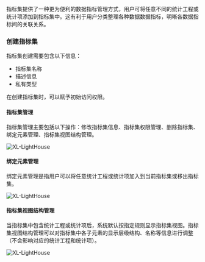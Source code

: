 指标集提供了一种更为便利的数据指标管理方式，用户可将任意不同的统计工程或统计项添加到指标集中。这有利于用户分类整理各种数据数据指标，明晰各数据指标间的关联关系。

### 创建指标集

指标集创建需要包含以下信息：

+ 指标集名称
+ 描述信息
+ 私有类型

在创建指标集时，可以赋予初始访问权限。

#### 指标集管理
指标集管理主要包括以下操作：修改指标集信息、指标集权限管理、删除指标集、绑定元素管理、指标集视图结构管理。

![XL-LightHouse](https://lighthousedp-1300542249.cos.ap-nanjing.myqcloud.com/screenshot_v2/5.jpg)

#### 绑定元素管理

绑定元素管理是指用户可以将任意统计工程或统计项加入到当前指标集或移出指标集。

![XL-LightHouse](https://lighthousedp-1300542249.cos.ap-nanjing.myqcloud.com/screenshot_v2/22.jpg)

#### 指标集视图结构管理

当指标集中包含统计工程或统计项后，系统默认按指定规则显示指标集视图。指标集视图结构管理可以对指标集中各子元素的显示层级结构、名称等信息进行调整（不会影响对应的统计工程和统计项）。

![XL-LightHouse](https://lighthousedp-1300542249.cos.ap-nanjing.myqcloud.com/screenshot_v2/23.jpg)

